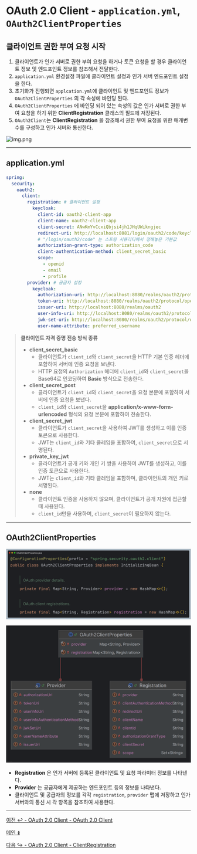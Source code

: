 # OAuth 2.0 Client - `application.yml`, `OAuth2ClientProperties`

## 클라이언트 권한 부여 요청 시작

1. 클라이언트가 인가 서버로 권한 부여 요청을 하거나 토큰 요청을 할 경우 클라이언트 정보 및 엔드포인트 정보를 참조해서 전달한다.
2. `application.yml` 환경설정 파일에 클라이언트 설정과 인가 서버 엔드포인트 설정을 한다.
3. 초기화가 진행되면 `applcation.yml`에 클라이언트 및 엔드포인트 정보가 `OAuth2ClientProperties` 의 각 속성에 바인딩 된다.
4. `OAuth2ClientProperties` 에 바인딩 되어 있는 속성의 값은 인가 서버로 권한 부여 요청을 하기 위한 **ClientRegistration** 클래스의 필드에 저장된다.
5. `OAuth2Client`는 **ClientRegistration** 을 참조해서 권한 부여 요청을 위한 매개변수를 구성하고 인가 서버와 통신한다.

![img.png](image/img.png)

---

## application.yml

```yaml
spring:
  security:
    oauth2:
      client:
        registration: # 클라이언트 설정
          keycloak:
            client-id: oauth2-client-app                                    # 서비스 공급자에 등록된 클라이언트 아이디
            client-name: oauth2-client-app                                  # 클라이언트 이름
            client-secret: ANwKmYvCcxiQbjsi4jh1JHqUWikngjec                 # 서비스 공급자에 등록된 클라이언트 비밀번호
            redirect-uri: http://localhost:8081/login/oauth2/code/keycloak  # 인가 서버에서 권한 코드 부여 후 클라이언트로 리다이렉트 하는 위치
            # "/login/oauth2/code" 는 스프링 시큐리티에서 정해놓은 기본값
            authorization-grant-type: authorization_code                    # OAuth 2.0 권한 부여 타입
            client-authentication-method: client_secret_basic               # 클라이언트 자격 증명 전송 방식
            scope:                                                          # 리소스에 접근 제한 범위
              - openid
              - email
              - profile
        provider: # 공급자 설정
          keycloak:
            authorization-uri: http://localhost:8080/realms/oauth2/protocol/openid-connect/auth # OAuth 2.0 권한 코드 부여 엔드포인트
            token-uri: http://localhost:8080/realms/oauth2/protocol/openid-connect/token        # OAuth 2.0 토큰 엔드포인트
            issuer-uri: http://localhost:8080/realms/oauth2                                     # 서비스 공급자 위치
            user-info-uri: http://localhost:8080/realms/oauth2/protocol/openid-connect/userinfo # OAuth 2.0 UserInfo 엔드포인트
            jwk-set-uri: http://localhost:8080/realms/oauth2/protocol/openid-connect/certs      # OAuth 2.0 JwkSetUri 엔드포인트
            user-name-attribute: preferred_username                                             # OAuth 2.0 사용자명을 추출하는 클레임명
```

> **클라이언트 자격 증명 전송 방식 종류**
> 
> - **client_secret_basic**
>   - 클라이언트가 `client_id`와 `client_secret`을 HTTP 기본 인증 헤더에 포함하여 서버에 인증 요청을 보낸다.
>   - HTTP 요청의 `Authorization` 헤더에 `client_id`와 `client_secret`을 Base64로 인코딩하여 **Basic** 방식으로 전송한다.
> - **client_secret_post**
>   - 클라이언트가 `client_id`와 `client_secret`을 요청 본문에 포함하여 서버에 인증 요청을 보낸다. 
>   - `client_id`와 `client_secret`을 **application/x-www-form-urlencoded** 형식의 요청 본문에 포함하여 전송한다.
> - **client_secret_jwt**
>   - 클라이언트가 `client_secret`을 사용하여 JWT를 생성하고 이를 인증 토큰으로 사용한다.
>   - JWT는 `client_id`와 기타 클레임을 포함하여, `client_secret`으로 서명된다.
> - **private_key_jwt**
>   - 클라이언트가 공개 키와 개인 키 쌍을 사용하여 JWT를 생성하고, 이를 인증 토큰으로 사용한다.
>   - JWT는 `client_id`와 기타 클레임을 포함하며, 클라이언트의 개인 키로 서명된다.
> - **none**
>   - 클라이언트 인증을 사용하지 않으며, 클라이언트가 공개 자원에 접근할 때 사용된다.
>   - `client_id`만을 사용하며, `client_secret`이 필요하지 않는다.

---

## OAuth2ClientProperties

![img.png](image_1/img.png)

![img_1.png](image_1/img_1.png)

- **Registration** 은 인가 서버에 등록된 클라이언트 및 요청 파라미터 정보를 나타낸다.
- **Provider** 는 공급자에게 제공하는 엔드포인트 등의 정보를 나타낸다.
- 클라이언트 및 공급자의 정보를 각각 `registration`, `provider` 맵에 저장하고 인가 서버와의 통신 시 각 항목을 참조하여 사용한다.

---

[이전 ↩️ - OAuth 2.0 Client - OAuth 2.0 Client](https://github.com/genesis12345678/TIL/blob/main/Spring/security/oauth/OAuthClient/OAuthClient.md)

[메인 ⏫](https://github.com/genesis12345678/TIL/blob/main/Spring/security/oauth/main.md)

[다음 ↪️ - OAuth 2.0 Client - ClientRegistration](https://github.com/genesis12345678/TIL/blob/main/Spring/security/oauth/OAuthClient/ClientRegistration.md)
